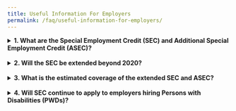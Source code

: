 ```yaml
---
title: Useful Information For Employers
permalink: /faq/useful-information-for-employers/
---
```

<details>
  <summary><b>1. What are the Special Employment Credit (SEC) and Additional Special Employment Credit (ASEC)?</b></summary>
  
  From 2017 onwards, employers hiring Singaporean workers aged 55 and above, and earning up to $4,000 will continue to receive wage-o​ffsets, tiered by age (see table below).
  
<style type="text/css">
.tg  {border-collapse:collapse;border-color:#aaaaaa;border-spacing:0;}
.tg td{background-color:#fff;border-color:#aaaaaa;border-style:solid;border-width:1px;color:#333;
  font-family:Arial, sans-serif;font-size:14px;overflow:hidden;padding:10px 5px;word-break:normal;}
.tg th{background-color:#f38630;border-color:#aaaaaa;border-style:solid;border-width:1px;color:#fff;
  font-family:Arial, sans-serif;font-size:14px;font-weight:normal;overflow:hidden;padding:10px 5px;word-break:normal;}
.tg .tg-nsl0{background-color:#ED7800;color:#FFF;text-align:center;vertical-align:middle}
.tg .tg-gs7u{background-color:#FFF;color:#666;text-align:center;vertical-align:middle}
.tg .tg-h5cl{background-color:rgba(255, 255, 255, 0.85);color:#666;text-align:center;vertical-align:middle}
</style>
<table class="tg">
<thead>
  <tr>
    <th class="tg-nsl0"><span style="font-weight:normal;color:#FFF;background-color:#ED7800">Age (years)</span></th>
    <th class="tg-nsl0"><span style="font-weight:normal;color:#FFF;background-color:#ED7800">Wage-offset</span></th>
  </tr>
</thead>
<tbody>
  <tr>
    <td class="tg-gs7u"><span style="font-weight:300">55 - 59</span><br></td>
    <td class="tg-gs7u"><span style="font-weight:300">Up to 3% of monthly wage</span></td>
  </tr>
  <tr>
    <td class="tg-h5cl"><span style="font-weight:300">60 - 64</span></td>
    <td class="tg-h5cl"><span style="font-weight:300">Up to 5% of monthly wage</span></td>
  </tr>
  <tr>
    <td class="tg-gs7u"><span style="font-weight:300">65 &amp; above</span></td>
    <td class="tg-gs7u"><span style="font-weight:300">Up to 8% of monthly wage</span></td>
  </tr>
</tbody>
</table>
  
  
  <br>
  In 1 January 2015, an additional wage offset of up to 3% of an employee's monthly wages was introduced to encourage employers to voluntarily re-employ Singaporeans aged 65 and above. At Budget 2017, it was announced that this add​itional wage support would be extended from 1 July 2017 to 31 December 2019 to encourage the voluntary re-employment of older Singaporeans who would not be covered by the new re-employment age of 67, i.e. individuals born before 1 July 1952 and those above age 67 on 1 July 2017.

Taken together, this means that employers who hire workers not covered by the re-employment age of 67 will receive an SEC of up to 11% of an employee’s monthly wages.

The SEC/ASEC payout formula for work done from 1 January to 31 December 2019, and the extended period of 1 January to 31 December 2020 is as follows:
  <br>
  
<style type="text/css">
.tg  {border-collapse:collapse;border-color:#aaa;border-spacing:0;}
.tg td{background-color:#fff;border-color:#aaa;border-style:solid;border-width:1px;color:#333;
  font-family:Arial, sans-serif;font-size:14px;overflow:hidden;padding:7px 2px;word-break:normal;}
.tg th{background-color:#f38630;border-color:#aaa;border-style:solid;border-width:1px;color:#fff;
  font-family:Arial, sans-serif;font-size:14px;font-weight:normal;overflow:hidden;padding:7px 2px;word-break:normal;}
.tg .tg-5cz3{background-color:#f88000;border-color:inherit;color:#ffffff;text-align:center;vertical-align:middle}
.tg .tg-9wq8{border-color:inherit;text-align:center;vertical-align:middle}
.tg .tg-j40y{background-color:#f88000;border-color:inherit;color:#ffffff;font-weight:bold;text-align:center;vertical-align:middle}
</style>
<table class="tg">
<thead>
  <tr>
    <th class="tg-j40y" rowspan="3"><span style="font-weight:700"> </span>Income of employee in a given month ($) </th>
    <th class="tg-5cz3" colspan="5"><span style="font-weight:400"> </span><span style="font-weight:300"> </span><span style="font-weight:700">SEC/ASEC for the month ($) for employers who hire Singaporeans</span><span style="font-weight:400"> </span></th>
  </tr>
  <tr>
    <td class="tg-5cz3" rowspan="2"><span style="font-weight:700">Aged between 55 and 59 (i.e. &gt;=55yrs 0mths and &lt;=59yrs 11mths)</span></td>
    <td class="tg-5cz3" rowspan="2"><span style="font-weight:700">Agedbetween 60 and 64 (i.e. &gt;=60yrs 0mths and &lt;=64yrs 11mths)</span></td>
    <td class="tg-5cz3" colspan="2"><span style="font-weight:700">Aged between 65 and 67 (i.e. &gt;=65yrs 0mths and &lt;67yrs 0mths)</span></td>
    <td class="tg-5cz3" rowspan="2"><span style="font-weight:700">Aged 67 and above (i.e. &gt;=67yrs 0mths)</span></td>
  </tr>
  <tr>
    <td class="tg-5cz3"><span style="font-weight:700">Born on or after 1 July 1952</span></td>
    <td class="tg-5cz3"><span style="font-weight:700">Born before 1 July 1952</span></td>
  </tr>
</thead>
<tbody>
  <tr>
    <td class="tg-9wq8"><span style="font-weight:700">Up to 3,000</span></td>
    <td class="tg-9wq8"><span style="font-weight:300"> 3% of wage</span></td>
    <td class="tg-9wq8"><span style="font-weight:300">5% of wage</span></td>
    <td class="tg-9wq8"><span style="font-weight:300">8% of wage</span></td>
    <td class="tg-9wq8"><span style="font-weight:300">11% of wage</span></td>
    <td class="tg-9wq8"><span style="font-weight:300">11% of wage</span></td>
  </tr>
  <tr>
    <td class="tg-9wq8"><span style="font-weight:700">&gt; 3,000 to 4,000</span></td>
    <td class="tg-9wq8"><span style="font-weight:300">360 – (0.09*wage)</span></td>
    <td class="tg-9wq8"><span style="font-weight:300">600</span> <span style="font-weight:300">– (0.15*wage)</span></td>
    <td class="tg-9wq8"><span style="font-weight:300">960 – (0.24*wage)</span></td>
    <td class="tg-9wq8"><span style="font-weight:300">1,320 – (0.33*wage)</span></td>
    <td class="tg-9wq8"><span style="font-weight:300">1,320 –</span> <span style="font-weight:300">(0.33*wage)</span></td>
  </tr>
</tbody>
</table>
  The amount of SEC/ASEC payouts employers will receive per month for 1 January 2019 to 31 December 2020 is in the table below.<br><br>
  <style type="text/css">
.tg  {border-collapse:collapse;border-color:#aaa;border-spacing:0;}
.tg td{background-color:#fff;border-color:#aaa;border-style:solid;border-width:1px;color:#333;
  font-family:Arial, sans-serif;font-size:14px;overflow:hidden;padding:10px 5px;word-break:normal;}
.tg th{background-color:#f38630;border-color:#aaa;border-style:solid;border-width:1px;color:#fff;
  font-family:Arial, sans-serif;font-size:14px;font-weight:normal;overflow:hidden;padding:10px 5px;word-break:normal;}
.tg .tg-ws5x{background-color:#F88000;color:#FFF;font-weight:bold;text-align:left;vertical-align:top}
.tg .tg-jdye{background-color:#F88000;color:#ffffff;text-align:left;vertical-align:middle}
.tg .tg-imtz{background-color:#FFF;color:#666;font-weight:bold;text-align:center;vertical-align:top}
.tg .tg-zqva{background-color:#FFF;color:#666;text-align:center;vertical-align:top}
.tg .tg-gs7u{background-color:#FFF;color:#666;text-align:center;vertical-align:middle}
</style>
<table class="tg">
<thead>
  <tr>
    <th class="tg-ws5x" rowspan="3"><span style="font-weight:700;color:#FFF"> Income of employee in a given month ($) </span></th>
    <th class="tg-jdye" colspan="5"><span style="font-weight:400"> </span><span style="font-weight:300"> </span><span style="font-weight:700">SEC/ASEC for the month ($) for employers who hire Singaporeans</span><span style="font-weight:400"> </span></th>
  </tr>
  <tr>
    <td class="tg-ws5x" rowspan="2"><span style="font-weight:700">Aged between 55 and 59</span><br><span style="font-weight:700">[Up to 3% SEC]</span></td>
    <td class="tg-ws5x" rowspan="2"><span style="font-weight:700">Aged between 60 and 64</span><br><span style="font-weight:700">[Up to 5% SEC]</span></td>
    <td class="tg-ws5x" colspan="2"><span style="font-weight:700">Aged between 65 and 67 </span><br></td>
    <td class="tg-ws5x" rowspan="2"><span style="font-weight:700">aged 67 and above</span><br><span style="font-weight:700">[Up to 11% SEC]</span></td>
  </tr>
  <tr>
    <td class="tg-ws5x"><span style="font-weight:700">Born on or after 1 July 1952</span><br><span style="font-weight:700">[Up to 8% SEC]</span></td>
    <td class="tg-ws5x"><span style="font-weight:700;color:#FFF">Born before 1 July 1952</span><br><span style="font-weight:700;color:#FFF">[Up to 11% SEC]</span></td>
  </tr>
</thead>
<tbody>
  <tr>
    <td class="tg-imtz"><span style="font-weight:700">500</span></td>
    <td class="tg-zqva"><span style="font-weight:300">15.00</span></td>
    <td class="tg-zqva"><span style="font-weight:300">25.00</span></td>
    <td class="tg-zqva"><span style="font-weight:300">40.00</span></td>
    <td class="tg-zqva"><span style="font-weight:300">55.00</span></td>
    <td class="tg-zqva"><span style="font-weight:300">55.00</span></td>
  </tr>
  <tr>
    <td class="tg-imtz"><span style="font-weight:700">1,000</span></td>
    <td class="tg-zqva"><span style="font-weight:300">30.00</span></td>
    <td class="tg-zqva"><span style="font-weight:300">50.00</span></td>
    <td class="tg-zqva"><span style="font-weight:300">80.00</span></td>
    <td class="tg-zqva"><span style="font-weight:300">110.00</span></td>
    <td class="tg-zqva"><span style="font-weight:300">110.00</span></td>
  </tr>
  <tr>
    <td class="tg-imtz"><span style="font-weight:700">1,500</span></td>
    <td class="tg-zqva"><span style="font-weight:300">45.00</span></td>
    <td class="tg-zqva"><span style="font-weight:300">75.00</span></td>
    <td class="tg-zqva"><span style="font-weight:300">120.00</span></td>
    <td class="tg-zqva"><span style="font-weight:300">165.00</span></td>
    <td class="tg-zqva"><span style="font-weight:300">165.00</span></td>
  </tr>
  <tr>
    <td class="tg-imtz"><span style="font-weight:700">2,000</span></td>
    <td class="tg-zqva"><span style="font-weight:300">60.00</span></td>
    <td class="tg-zqva"><span style="font-weight:300">100.00</span></td>
    <td class="tg-zqva"><span style="font-weight:300">160.00</span></td>
    <td class="tg-zqva"><span style="font-weight:300">220.00</span></td>
    <td class="tg-zqva"><span style="font-weight:300">220.00</span></td>
  </tr>
  <tr>
    <td class="tg-imtz"><span style="font-weight:700">2,500</span></td>
    <td class="tg-zqva"><span style="font-weight:300">75.00</span></td>
    <td class="tg-zqva"><span style="font-weight:300">125.00</span></td>
    <td class="tg-zqva"><span style="font-weight:300">200.00</span></td>
    <td class="tg-zqva"><span style="font-weight:300">275.00</span></td>
    <td class="tg-zqva"><span style="font-weight:300">275.00</span></td>
  </tr>
  <tr>
    <td class="tg-imtz"><span style="font-weight:700">3,000</span></td>
    <td class="tg-zqva"><span style="font-weight:300">90.00</span></td>
    <td class="tg-zqva"><span style="font-weight:300">150.00</span></td>
    <td class="tg-zqva"><span style="font-weight:300">240.00</span></td>
    <td class="tg-zqva"><span style="font-weight:300">330.00</span></td>
    <td class="tg-zqva"><span style="font-weight:300">330.00</span></td>
  </tr>
  <tr>
    <td class="tg-imtz"><span style="font-weight:700">3,250</span></td>
    <td class="tg-zqva"><span style="font-weight:300">67.50</span></td>
    <td class="tg-zqva"><span style="font-weight:300">112.50</span></td>
    <td class="tg-zqva"><span style="font-weight:300">180.00</span></td>
    <td class="tg-zqva"><span style="font-weight:300">247.50</span></td>
    <td class="tg-zqva"><span style="font-weight:300">247.50</span></td>
  </tr>
  <tr>
    <td class="tg-imtz"><span style="font-weight:700">3,500</span></td>
    <td class="tg-zqva"><span style="font-weight:300">45.00</span></td>
    <td class="tg-zqva"><span style="font-weight:300">75.00</span></td>
    <td class="tg-zqva"><span style="font-weight:300">120.00</span></td>
    <td class="tg-zqva"><span style="font-weight:300">165.00</span></td>
    <td class="tg-zqva"><span style="font-weight:300">165.00</span></td>
  </tr>
  <tr>
    <td class="tg-imtz"><span style="font-weight:700">3,750</span></td>
    <td class="tg-zqva"><span style="font-weight:300">22.50</span></td>
    <td class="tg-zqva"><span style="font-weight:300">37.50</span></td>
    <td class="tg-zqva"><span style="font-weight:300">60.00</span></td>
    <td class="tg-zqva"><span style="font-weight:300">82.50</span></td>
    <td class="tg-zqva"><span style="font-weight:300">82.50</span></td>
  </tr>
  <tr>
    <td class="tg-gs7u"><span style="font-weight:700">≥4,000</span></td>
    <td class="tg-zqva"><span style="font-weight:300">0</span></td>
    <td class="tg-zqva"><span style="font-weight:300">0</span></td>
    <td class="tg-zqva"><span style="font-weight:300">0</span></td>
    <td class="tg-zqva"><span style="font-weight:300">0</span></td>
    <td class="tg-zqva"><span style="font-weight:300">0</span></td>
  </tr>
</tbody>
</table>
  The SEC payout reduces linearly for monthly wages between $3,000 to $4,000.
</details><br>
<details>
  <summary><b>2. Will the SEC be extended beyond 2020?</b></summary>
  
  As announced at Budget 2019, the Government will be reviewing the relevance and structure of SEC to consider how best to support employers in hiring older workers going forward.<br><br>
  This will be done in tandem with the recommendations of the Tripartite Work Group on Older Workers. The Tripartite Work Group ha​s been tasked to review the retirement and re-employment age, and CPF contribution rates for older workers.
</details><br>
<details>
  <summary><b>3. What is the estimated coverage of the extended SEC and ASEC?</b></summary>
  
  The extended SEC is estimated to cover about 404,000 workers, or about three in four older Singaporean workers.
</details><br>
<details>
  <summary><b>4. Will SEC continue to apply to employers hiring Persons with Disabilities (PWDs)?</b></summary>
  
  The SEC for PWDs will also be extended for one more year, until end-2020.<br><br>
  The extended SEC will continue to provide a wage offsets of up to 16% of the PWD's monthly wage, regardless of age, for employers hiring PWDs. The monthly SEC will be capped at $240. The wage offset for the extended ASEC will continue to be set at up to 22%, capped at $330.
</details>
